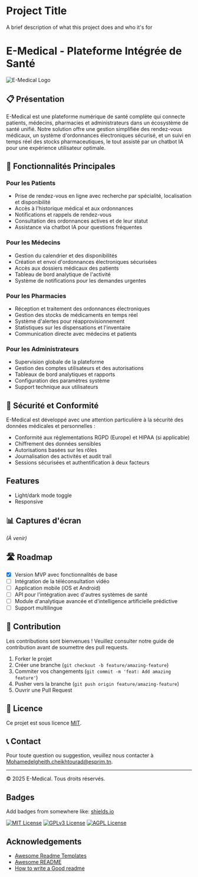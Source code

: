 # Project Title

A brief description of what this project does and who it's for

# E-Medical - Plateforme Intégrée de Santé

![E-Medical Logo](https://master-7rqtwti-6hkiv6oshwmi2.fr-3.platformsh.site/assets/img.jpg)

## 📋 Présentation

E-Medical est une plateforme numérique de santé complète qui connecte patients, médecins, pharmacies et administrateurs dans un écosystème de santé unifié. Notre solution offre une gestion simplifiée des rendez-vous médicaux, un système d'ordonnances électroniques sécurisé, et un suivi en temps réel des stocks pharmaceutiques, le tout assisté par un chatbot IA pour une expérience utilisateur optimale.

## 🚀 Fonctionnalités Principales

### Pour les Patients
- Prise de rendez-vous en ligne avec recherche par spécialité, localisation et disponibilité
- Accès à l'historique médical et aux ordonnances
- Notifications et rappels de rendez-vous
- Consultation des ordonnances actives et de leur statut
- Assistance via chatbot IA pour questions fréquentes

### Pour les Médecins
- Gestion du calendrier et des disponibilités
- Création et envoi d'ordonnances électroniques sécurisées
- Accès aux dossiers médicaux des patients
- Tableau de bord analytique de l'activité
- Système de notifications pour les demandes urgentes

### Pour les Pharmacies
- Réception et traitement des ordonnances électroniques
- Gestion des stocks de médicaments en temps réel
- Système d'alertes pour réapprovisionnement
- Statistiques sur les dispensations et l'inventaire
- Communication directe avec médecins et patients

### Pour les Administrateurs
- Supervision globale de la plateforme
- Gestion des comptes utilisateurs et des autorisations
- Tableaux de bord analytiques et rapports
- Configuration des paramètres système
- Support technique aux utilisateurs



## 🔐 Sécurité et Conformité

E-Medical est développé avec une attention particulière à la sécurité des données médicales et personnelles :

- Conformité aux réglementations RGPD (Europe) et HIPAA (si applicable)
- Chiffrement des données sensibles
- Autorisations basées sur les rôles
- Journalisation des activités et audit trail
- Sessions sécurisées et authentification à deux facteurs

## Features

- Light/dark mode toggle
- Responsive

## 📊 Captures d'écran

*(À venir)*

## 🛣️ Roadmap

- [x] Version MVP avec fonctionnalités de base
- [ ] Intégration de la téléconsultation vidéo
- [ ] Application mobile (iOS et Android)
- [ ] API pour l'intégration avec d'autres systèmes de santé
- [ ] Module d'analytique avancée et d'intelligence artificielle prédictive
- [ ] Support multilingue

## 👥 Contribution

Les contributions sont bienvenues ! Veuillez consulter notre guide de contribution avant de soumettre des pull requests.

1. Forker le projet
2. Créer une branche (`git checkout -b feature/amazing-feature`)
3. Commiter vos changements (`git commit -m 'feat: Add amazing feature'`)
4. Pusher vers la branche (`git push origin feature/amazing-feature`)
5. Ouvrir une Pull Request

## 📝 Licence

Ce projet est sous licence [MIT](LICENSE).

## 📞 Contact

Pour toute question ou suggestion, veuillez nous contacter à Mohamedelgheith.cheikhtourad@esprim.tn.

---

&copy; 2025 E-Medical. Tous droits réservés.
## Badges

Add badges from somewhere like: [shields.io](https://shields.io/)

[![MIT License](https://img.shields.io/badge/License-MIT-green.svg)](https://choosealicense.com/licenses/mit/)
[![GPLv3 License](https://img.shields.io/badge/License-GPL%20v3-yellow.svg)](https://opensource.org/licenses/)
[![AGPL License](https://img.shields.io/badge/license-AGPL-blue.svg)](http://www.gnu.org/licenses/agpl-3.0)


## Acknowledgements

 - [Awesome Readme Templates](https://awesomeopensource.com/project/elangosundar/awesome-README-templates)
 - [Awesome README](https://github.com/matiassingers/awesome-readme)
 - [How to write a Good readme](https://bulldogjob.com/news/449-how-to-write-a-good-readme-for-your-github-project)



